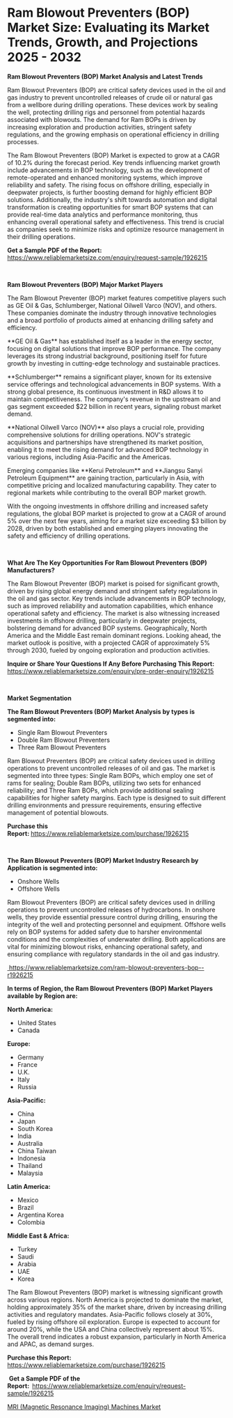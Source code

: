 <p><h1>Ram Blowout Preventers (BOP) Market Size: Evaluating its Market Trends, Growth, and Projections 2025 - 2032</h1></p><p><strong>Ram Blowout Preventers (BOP) Market Analysis and Latest Trends</strong></p>
<p><p>Ram Blowout Preventers (BOP) are critical safety devices used in the oil and gas industry to prevent uncontrolled releases of crude oil or natural gas from a wellbore during drilling operations. These devices work by sealing the well, protecting drilling rigs and personnel from potential hazards associated with blowouts. The demand for Ram BOPs is driven by increasing exploration and production activities, stringent safety regulations, and the growing emphasis on operational efficiency in drilling processes.</p><p>The Ram Blowout Preventers (BOP) Market is expected to grow at a CAGR of 10.2% during the forecast period. Key trends influencing market growth include advancements in BOP technology, such as the development of remote-operated and enhanced monitoring systems, which improve reliability and safety. The rising focus on offshore drilling, especially in deepwater projects, is further boosting demand for highly efficient BOP solutions. Additionally, the industry's shift towards automation and digital transformation is creating opportunities for smart BOP systems that can provide real-time data analytics and performance monitoring, thus enhancing overall operational safety and effectiveness. This trend is crucial as companies seek to minimize risks and optimize resource management in their drilling operations.</p></p>
<p><strong>Get a Sample PDF of the Report:&nbsp;</strong> <a href="https://www.reliablemarketsize.com/enquiry/request-sample/1926215?utm_campaign=1911&utm_medium=2&utm_source=Github&utm_content=ia&utm_term=15012025&utm_id=ram-blowout-preventers-bop">https://www.reliablemarketsize.com/enquiry/request-sample/1926215</a></p>
<p>&nbsp;</p>
<p><strong>Ram Blowout Preventers (BOP) Major Market Players</strong></p>
<p><p>The Ram Blowout Preventer (BOP) market features competitive players such as GE Oil & Gas, Schlumberger, National Oilwell Varco (NOV), and others. These companies dominate the industry through innovative technologies and a broad portfolio of products aimed at enhancing drilling safety and efficiency.</p><p>**GE Oil & Gas** has established itself as a leader in the energy sector, focusing on digital solutions that improve BOP performance. The company leverages its strong industrial background, positioning itself for future growth by investing in cutting-edge technology and sustainable practices. </p><p>**Schlumberger** remains a significant player, known for its extensive service offerings and technological advancements in BOP systems. With a strong global presence, its continuous investment in R&D allows it to maintain competitiveness. The company's revenue in the upstream oil and gas segment exceeded $22 billion in recent years, signaling robust market demand.</p><p>**National Oilwell Varco (NOV)** also plays a crucial role, providing comprehensive solutions for drilling operations. NOV's strategic acquisitions and partnerships have strengthened its market position, enabling it to meet the rising demand for advanced BOP technology in various regions, including Asia-Pacific and the Americas.</p><p>Emerging companies like **Kerui Petroleum** and **Jiangsu Sanyi Petroleum Equipment** are gaining traction, particularly in Asia, with competitive pricing and localized manufacturing capability. They cater to regional markets while contributing to the overall BOP market growth.</p><p>With the ongoing investments in offshore drilling and increased safety regulations, the global BOP market is projected to grow at a CAGR of around 5% over the next few years, aiming for a market size exceeding $3 billion by 2028, driven by both established and emerging players innovating the safety and efficiency of drilling operations.</p></p>
<p>&nbsp;</p>
<p><strong>What Are The Key Opportunities For Ram Blowout Preventers (BOP) Manufacturers?</strong></p>
<p><p>The Ram Blowout Preventer (BOP) market is poised for significant growth, driven by rising global energy demand and stringent safety regulations in the oil and gas sector. Key trends include advancements in BOP technology, such as improved reliability and automation capabilities, which enhance operational safety and efficiency. The market is also witnessing increased investments in offshore drilling, particularly in deepwater projects, bolstering demand for advanced BOP systems. Geographically, North America and the Middle East remain dominant regions. Looking ahead, the market outlook is positive, with a projected CAGR of approximately 5% through 2030, fueled by ongoing exploration and production activities.</p></p>
<p><strong>Inquire or Share Your Questions If Any Before Purchasing This Report:</strong> <a href="https://www.reliablemarketsize.com/enquiry/pre-order-enquiry/1926215?utm_campaign=1911&utm_medium=2&utm_source=Github&utm_content=ia&utm_term=15012025&utm_id=ram-blowout-preventers-bop">https://www.reliablemarketsize.com/enquiry/pre-order-enquiry/1926215</a></p>
<p>&nbsp;</p>
<p><strong>Market Segmentation</strong></p>
<p><strong>The Ram Blowout Preventers (BOP) Market Analysis by types is segmented into:</strong></p>
<p><ul><li>Single Ram Blowout Preventers</li><li>Double Ram Blowout Preventers</li><li>Three Ram Blowout Preventers</li></ul></p>
<p><p>Ram Blowout Preventers (BOP) are critical safety devices used in drilling operations to prevent uncontrolled releases of oil and gas. The market is segmented into three types: Single Ram BOPs, which employ one set of rams for sealing; Double Ram BOPs, utilizing two sets for enhanced reliability; and Three Ram BOPs, which provide additional sealing capabilities for higher safety margins. Each type is designed to suit different drilling environments and pressure requirements, ensuring effective management of potential blowouts.</p></p>
<p><strong>Purchase this Report:&nbsp;</strong><a href="https://www.reliablemarketsize.com/purchase/1926215?utm_campaign=1911&utm_medium=2&utm_source=Github&utm_content=ia&utm_term=15012025&utm_id=ram-blowout-preventers-bop">https://www.reliablemarketsize.com/purchase/1926215</a></p>
<p>&nbsp;</p>
<p><strong>The Ram Blowout Preventers (BOP) Market Industry Research by Application is segmented into:</strong></p>
<p><ul><li>Onshore Wells</li><li>Offshore Wells</li></ul></p>
<p><p>Ram Blowout Preventers (BOP) are critical safety devices used in drilling operations to prevent uncontrolled releases of hydrocarbons. In onshore wells, they provide essential pressure control during drilling, ensuring the integrity of the well and protecting personnel and equipment. Offshore wells rely on BOP systems for added safety due to harsher environmental conditions and the complexities of underwater drilling. Both applications are vital for minimizing blowout risks, enhancing operational safety, and ensuring compliance with regulatory standards in the oil and gas industry.</p></p>
<p><a href="https://www.reliablemarketsize.com/ram-blowout-preventers-bop--r1926215?utm_campaign=1911&utm_medium=2&utm_source=Github&utm_content=ia&utm_term=15012025&utm_id=ram-blowout-preventers-bop">&nbsp;https://www.reliablemarketsize.com/ram-blowout-preventers-bop--r1926215</a></p>
<p><strong>In terms of Region, the Ram Blowout Preventers (BOP) Market Players available by Region are:</strong></p>
<p>
    <p> <strong> North America: </strong>
        <ul>
            <li>United States</li>
            <li>Canada</li>
        </ul>
        </p> 
    <p> <strong> Europe: </strong>
        <ul>
            <li>Germany</li>
            <li>France</li>
            <li>U.K.</li>
            <li>Italy</li>
            <li>Russia</li>
        </ul>
        </p> 
    <p> <strong> Asia-Pacific: </strong>
        <ul>
            <li>China</li>
            <li>Japan</li>
            <li>South Korea</li>
            <li>India</li>
            <li>Australia</li>
            <li>China Taiwan</li>
            <li>Indonesia</li>
            <li>Thailand</li>
            <li>Malaysia</li>
        </ul>
        </p> 
    <p> <strong> Latin America: </strong>
        <ul>
            <li>Mexico</li>
            <li>Brazil</li>
            <li>Argentina Korea</li>
            <li>Colombia</li>
        </ul>
        </p> 
    <p> <strong> Middle East & Africa: </strong>
        <ul>
            <li>Turkey</li>
            <li>Saudi</li>
            <li>Arabia</li>
            <li>UAE</li>
            <li>Korea</li>
        </ul>
    </p>
    </p>
<p><p>The Ram Blowout Preventers (BOP) market is witnessing significant growth across various regions. North America is projected to dominate the market, holding approximately 35% of the market share, driven by increasing drilling activities and regulatory mandates. Asia-Pacific follows closely at 30%, fueled by rising offshore oil exploration. Europe is expected to account for around 20%, while the USA and China collectively represent about 15%. The overall trend indicates a robust expansion, particularly in North America and APAC, as demand surges.</p></p>
<p><strong>Purchase this Report: </strong><a href="https://www.reliablemarketsize.com/purchase/1926215?utm_campaign=1911&utm_medium=2&utm_source=Github&utm_content=ia&utm_term=15012025&utm_id=ram-blowout-preventers-bop">https://www.reliablemarketsize.com/purchase/1926215</a></p>
<p>&nbsp;<strong>Get a Sample PDF of the Report:&nbsp;&nbsp;</strong><a href="https://www.reliablemarketsize.com/enquiry/request-sample/1926215?utm_campaign=1911&utm_medium=2&utm_source=Github&utm_content=ia&utm_term=15012025&utm_id=ram-blowout-preventers-bop">https://www.reliablemarketsize.com/enquiry/request-sample/1926215</a></p>
<p><strong></strong></p>
<p><p><a href="https://github.com/gulaimolin/Market-Research-Report-List-7/blob/main/mri-magnetic-resonance-imaging-machines-market.md?utm_campaign=1911&utm_medium=2&utm_source=Github&utm_content=ia&utm_term=15012025&utm_id=ram-blowout-preventers-bop">MRI (Magnetic Resonance Imaging) Machines Market</a></p></p>